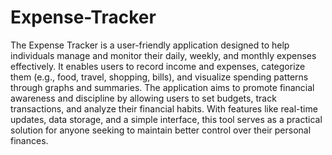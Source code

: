 # Expense-Tracker
The Expense Tracker is a user-friendly application designed to help individuals manage and monitor their daily, weekly, and monthly expenses effectively. It enables users to record income and expenses, categorize them (e.g., food, travel, shopping, bills), and visualize spending patterns through graphs and summaries. The application aims to promote financial awareness and discipline by allowing users to set budgets, track transactions, and analyze their financial habits. With features like real-time updates, data storage, and a simple interface, this tool serves as a practical solution for anyone seeking to maintain better control over their personal finances.
